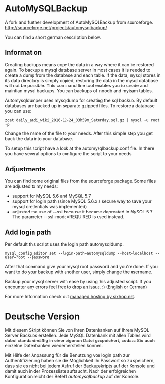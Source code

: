 AutoMySQLBackup
===============
 A fork and further development of AutoMySQLBackup from sourceforge. http://sourceforge.net/projects/automysqlbackup/ 
 
You can find a short german description below.

Information
-----------

Creating backups means copy the data in a way where it can be restored again. To backup a mysql database server in most cases it is needed to create a dump from the database and each table. If the data, mysql stores in its data directory is simply copied, restoring the data in the mysql database will not be possible. This command line tool enables you to create and maintian mysql backups. You can backups of innodb and myisam tables.

Automysqldumper uses mysqldump for creating the sql backup. By default databases are backed up in separate gzipped files. To restore a database you can use:

```
zcat daily_andi_wiki_2016-12-24_03h59m_Saturday.sql.gz | mysql -u root -p
```

Change the name of the file to your needs. After this simple step you get back the data into your database.

To setup this script have a look at the automysqlbackup.conf file. In there you have several options to configure the script to your needs.

Adjustments
-----------

You can find some original files from the sourceforge package. Some files are adjusted to my needs:
- support for MySQL 5.6 and MySQL 5.7
- support for login path (since MySQL 5.6.x a secure way to save your mysql credentials was implemented)
- adjusted the use of --ssl because it became depreated in MySQL 5.7. The parameter --ssl-mode=REQUIRED is used instead.

Add login path
--------------
Per default this script uses the login path automysqldump.

```
mysql_config_editor set --login-path=automysqldump --host=localhost --user=root --password
```

After that command give your mysql root password and you're done. If you want to do your backup with another user, simply change the username.


Backup your mysql server with ease by using this adjusted script. If you encounter any errors feel free to [drop an issue](https://github.com/sixhop/AutoMySQLBackup/issues/new). :) (English or German)

For more Information check out [managed hosting by sixhop.net](http://www.sixhop.net/).

Deutsche Version
================

Mit diesem Skript können Sie von Ihren Datenbanken auf Ihrem MySQL Server Backups erstellen. Jede MySQL Datenbank mit allen Tables wird dabei standardmäßig in einer eigenen Datei gespeichert, sodass Sie auch einzelne Datenbanken wiederherstellen können.

Mit Hilfe der Anpassung für die Benutzung von login path zur Authentifizierung haben sie die Möglichkeit Ihr Passwort so zu speichern, dass sie es nicht bei jedem Aufruf der Backupskripts auf der Konsole und damit auch in der Prozessliste auftaucht. Nach der erfolgreichen Konfiguration reicht der Befehl *automysqlbackup* auf der Konsole.
